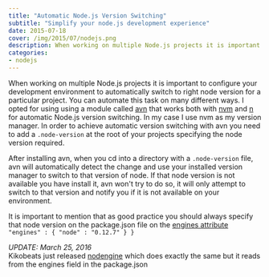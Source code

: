 ```yaml
---
title: "Automatic Node.js Version Switching"
subtitle: "Simplify your node.js development experience"
date: 2015-07-18
cover: /img/2015/07/nodejs.png
description: When working on multiple Node.js projects it is important to configure your development environment to automatically switch to right node version for a particular project.
categories:
- nodejs
---
```



When working on multiple Node.js projects it is important to configure your development environment to automatically switch to right node version for a particular project. You can automate this task on many different ways. I opted for using using a module called [avn](https://github.com/wbyoung/avn) that works both with [nvm](https://github.com/creationix/nvm) and [n](https://github.com/visionmedia/n) for automatic Node.js version switching. In my case I use nvm as my version manager. In order to achieve automatic version switching with avn you need to add a `.node-version` at the root of your projects specifying the node version required.

After installing avn, when you cd into a directory with a `.node-version` file, avn will automatically detect the change and use your installed version manager to switch to that version of node. If that node version is not available you have install it, avn won't try to do so, it will only attempt to switch to that version and notify you if it is not available on your environment.

It is important to mention that as good practice you should always specify that node version on the package.json file on the [engines attribute](https://docs.npmjs.com/files/package.json#engines) `"engines" : { "node" : "0.12.7" } }`

_UPDATE: March 25, 2016_  
Kikobeats just released [nodengine](https://github.com/Kikobeats/nodengine) which does exactly the same but it reads from the engines field in the package.json

